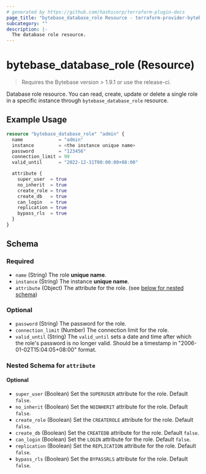 ```yaml
---
# generated by https://github.com/hashicorp/terraform-plugin-docs
page_title: "bytebase_database_role Resource - terraform-provider-bytebase"
subcategory: ""
description: |-
  The database role resource.
---
```


# bytebase_database_role (Resource)

> Requires the Bytebase version > 1.9.1 or use the release-ci.

Database role resource. You can read, create, update or delete a single role in a specific instance through `bytebase_database_role` resource.

## Example Usage

```terraform
resource "bytebase_database_role" "admin" {
  name             = "admin"
  instance         = <the instance unique name>
  password         = "123456"
  connection_limit = 99
  valid_until      = "2022-12-31T00:00:00+08:00"

  attribute {
    super_user  = true
    no_inherit  = true
    create_role = true
    create_db   = true
    can_login   = true
    replication = true
    bypass_rls  = true
  }
}
```

<!-- schema generated by tfplugindocs -->

## Schema

### Required

- `name` (String) The role **unique name**.
- `instance` (String) The instance **unique name**.
- `attribute` (Object) The attribute for the role. (see [below for nested schema](#nestedblock--attribute))

### Optional

- `password` (String) The password for the role.
- `connection_limit` (Number) The connection limit for the role.
- `valid_until` (String) The `valid_until` sets a date and time after which the role's password is no longer valid. Should be a timestamp in "2006-01-02T15:04:05+08:00" format.

<a id="nestedblock--attribute"></a>

### Nested Schema for `attribute`

#### Optional

- `super_user` (Boolean) Set the `SUPERUSER` attribute for the role. Default `false`.
- `no_inherit` (Boolean) Set the `NOINHERIT` attribute for the role. Default `false`.
- `create_role` (Boolean) Set the `CREATEROLE` attribute for the role. Default `false`.
- `create_db` (Boolean) Set the `CREATEDB` attribute for the role. Default `false`.
- `can_login` (Boolean) Set the `LOGIN` attribute for the role. Default `false`.
- `replication` (Boolean) Set the `REPLICATION` attribute for the role. Default `false`.
- `bypass_rls` (Boolean) Set the `BYPASSRLS` attribute for the role. Default `false`.
